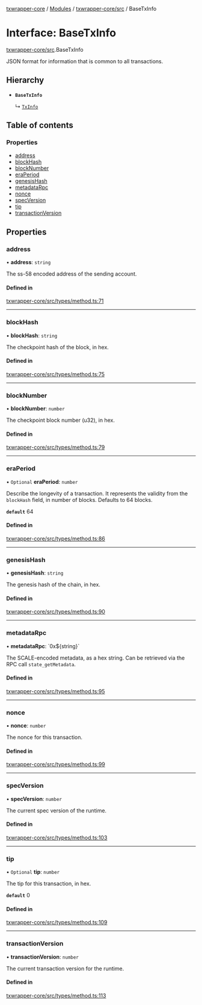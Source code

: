 [txwrapper-core](../README.md) / [Modules](../modules.md) / [txwrapper-core/src](../modules/txwrapper_core_src.md) / BaseTxInfo

# Interface: BaseTxInfo

[txwrapper-core/src](../modules/txwrapper_core_src.md).BaseTxInfo

JSON format for information that is common to all transactions.

## Hierarchy

- **`BaseTxInfo`**

  ↳ [`TxInfo`](txwrapper_core_src.TxInfo.md)

## Table of contents

### Properties

- [address](txwrapper_core_src.BaseTxInfo.md#address)
- [blockHash](txwrapper_core_src.BaseTxInfo.md#blockhash)
- [blockNumber](txwrapper_core_src.BaseTxInfo.md#blocknumber)
- [eraPeriod](txwrapper_core_src.BaseTxInfo.md#eraperiod)
- [genesisHash](txwrapper_core_src.BaseTxInfo.md#genesishash)
- [metadataRpc](txwrapper_core_src.BaseTxInfo.md#metadatarpc)
- [nonce](txwrapper_core_src.BaseTxInfo.md#nonce)
- [specVersion](txwrapper_core_src.BaseTxInfo.md#specversion)
- [tip](txwrapper_core_src.BaseTxInfo.md#tip)
- [transactionVersion](txwrapper_core_src.BaseTxInfo.md#transactionversion)

## Properties

### address

• **address**: `string`

The ss-58 encoded address of the sending account.

#### Defined in

[txwrapper-core/src/types/method.ts:71](https://github.com/paritytech/txwrapper-core/blob/9387f90/packages/txwrapper-core/src/types/method.ts#L71)

___

### blockHash

• **blockHash**: `string`

The checkpoint hash of the block, in hex.

#### Defined in

[txwrapper-core/src/types/method.ts:75](https://github.com/paritytech/txwrapper-core/blob/9387f90/packages/txwrapper-core/src/types/method.ts#L75)

___

### blockNumber

• **blockNumber**: `number`

The checkpoint block number (u32), in hex.

#### Defined in

[txwrapper-core/src/types/method.ts:79](https://github.com/paritytech/txwrapper-core/blob/9387f90/packages/txwrapper-core/src/types/method.ts#L79)

___

### eraPeriod

• `Optional` **eraPeriod**: `number`

Describe the longevity of a transaction. It represents the validity from
the `blockHash` field, in number of blocks. Defaults to 64 blocks.

**`default`** 64

#### Defined in

[txwrapper-core/src/types/method.ts:86](https://github.com/paritytech/txwrapper-core/blob/9387f90/packages/txwrapper-core/src/types/method.ts#L86)

___

### genesisHash

• **genesisHash**: `string`

The genesis hash of the chain, in hex.

#### Defined in

[txwrapper-core/src/types/method.ts:90](https://github.com/paritytech/txwrapper-core/blob/9387f90/packages/txwrapper-core/src/types/method.ts#L90)

___

### metadataRpc

• **metadataRpc**: \`0x${string}\`

The SCALE-encoded metadata, as a hex string. Can be retrieved via the RPC
call `state_getMetadata`.

#### Defined in

[txwrapper-core/src/types/method.ts:95](https://github.com/paritytech/txwrapper-core/blob/9387f90/packages/txwrapper-core/src/types/method.ts#L95)

___

### nonce

• **nonce**: `number`

The nonce for this transaction.

#### Defined in

[txwrapper-core/src/types/method.ts:99](https://github.com/paritytech/txwrapper-core/blob/9387f90/packages/txwrapper-core/src/types/method.ts#L99)

___

### specVersion

• **specVersion**: `number`

The current spec version of the runtime.

#### Defined in

[txwrapper-core/src/types/method.ts:103](https://github.com/paritytech/txwrapper-core/blob/9387f90/packages/txwrapper-core/src/types/method.ts#L103)

___

### tip

• `Optional` **tip**: `number`

The tip for this transaction, in hex.

**`default`** 0

#### Defined in

[txwrapper-core/src/types/method.ts:109](https://github.com/paritytech/txwrapper-core/blob/9387f90/packages/txwrapper-core/src/types/method.ts#L109)

___

### transactionVersion

• **transactionVersion**: `number`

The current transaction version for the runtime.

#### Defined in

[txwrapper-core/src/types/method.ts:113](https://github.com/paritytech/txwrapper-core/blob/9387f90/packages/txwrapper-core/src/types/method.ts#L113)
